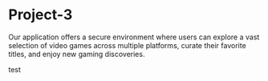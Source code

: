 # Project-3
Our application offers a secure environment where users can explore a vast selection of video games across multiple platforms, curate their favorite titles, and enjoy new gaming discoveries.


test
